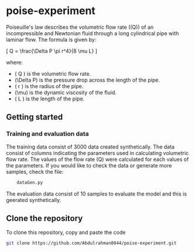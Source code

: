 # poise-experiment

Poiseuille's law describes the volumetric flow rate (\(Q\)) of an incompressible and Newtonian fluid through a long cylindrical pipe with laminar flow. The formula is given by:

\[ Q = \frac{\Delta P \pi r^4}{8 \mu L} \]

where:
- \( Q \) is the volumetric flow rate.
- \(\Delta P\) is the pressure drop across the length of the pipe.
- \( r \) is the radius of the pipe.
- \(\mu\) is the dynamic viscosity of the fluid.
- \( L \) is the length of the pipe.

## Getting started

### Training and evaluation data

The training data consist of 3000 data created synthetically. The data consist of columns indicating the parameters used in calculating volumetric flow rate. The values of the flow rate (Q) were calculated for each values of the parameters. If you would like to check the data or generate more samples, check the file:

``` sh
    dataGen.py
``` 
The evaluation data consist of 10 samples to evaluate the model and this is geerated synthetically.

## Clone the repository

To clone this repository, copy and paste the code

```sh
git clone https://github.com/Abdulrahman0044/poise-experiment.git
```
